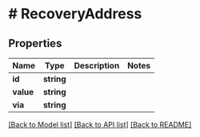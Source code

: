 # # RecoveryAddress

## Properties

Name | Type | Description | Notes
------------ | ------------- | ------------- | -------------
**id** | **string** |  | 
**value** | **string** |  | 
**via** | **string** |  | 

[[Back to Model list]](../../README.md#documentation-for-models) [[Back to API list]](../../README.md#documentation-for-api-endpoints) [[Back to README]](../../README.md)


